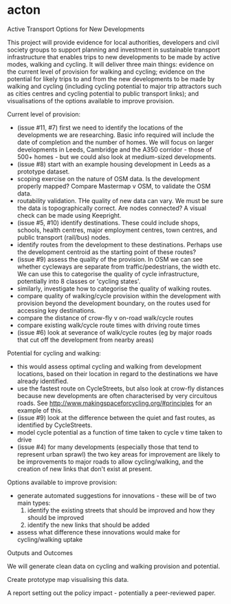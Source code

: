 # acton
Active Transport Options for New Developments

This project will provide evidence for local authorities, developers and civil society groups to support planning and investment in sustainable transport infrastructure that enables trips to new developments to be made by active modes, walking and cycling.
It will deliver three main things: evidence on the current level of provision for walking and cycling; evidence on the potential for likely trips to and from the new developments to be made by walking and cycling (including cycling potential to major trip attractors such as cities centres and cycling potential to public transport links); and visualisations of the options available to improve provision.



Current level of provision:

- (issue #11, #7) first we need to identify the locations of the developments we are researching. Basic info required will include the date of completion and the number of homes. We will focus on larger developments in Leeds, Cambridge and the A350 corridor - those of 500+ homes - but we could also look at medium-sized developments.
- (issue #8) start with an example housing development in Leeds as a prototype dataset.
- scoping exercise on the nature of OSM data. Is the development properly mapped? Compare Mastermap v OSM, to validate the OSM data. 
- routability validation. THe quality of new data can vary. We must be sure the data is topographically correct. Are nodes connected? A visual check can be made using Keepright.
- (issue #5, #10) identify destinations. These could include shops, schools, health centres, major employment centres, town centres, and public transport (rail/bus) nodes. 
- identify routes from the development to these destinations. Perhaps use the development centroid as the starting point of these routes?
- (issue #9) assess the quality of the provision. In OSM we can see whether cycleways are separate from traffic/pedestrians, the width etc. We can use this to categorise the quality of cycle infrastructure, potentially into 8 classes or 'cycling states'. 
- similarly, investigate how to categorise the quality of walking routes.
- compare quality of walking/cycle provision within the development with provision beyond the development boundary, on the routes used for accessing key destinations.
- compare the distance of crow-fly v on-road walk/cycle routes
- compare existing walk/cycle route times with driving route times
- (issue #6) look at severance of walk/cycle routes (eg by major roads that cut off the development from nearby areas)


Potential for cycling and walking:

- this would assess optimal cycling and walking from development locations, based on their location in regard to the destinations we have already identified. 
- use the fastest route on CycleStreets, but also look at crow-fly distances because new developments are often characterised by very circuitous roads. See http://www.makingspaceforcycling.org/#principles for an example of this.
- (issue #9) look at the difference between the quiet and fast routes, as identified by CycleStreets. 
- model cycle potential as a function of time taken to cycle v time taken to drive
- (issue #4) for many developments (especially those that tend to represent urban sprawl) the two key areas for improvement are likely to be improvements to major roads to allow cycling/walking, and the creation of new links that don't exist at present.


Options available to improve provision:

- generate automated suggestions for innovations - these will be of two main types:
  1) identify the existing streets that should be improved and how they should be improved
  2) identify the new links that should be added 
- assess what difference these innovations would make for cycling/walking uptake


Outputs and Outcomes

We will generate clean data on cycling and walking provision and potential.

Create prototype map visualising this data.

A report setting out the policy impact - potentially a peer-reviewed paper.
